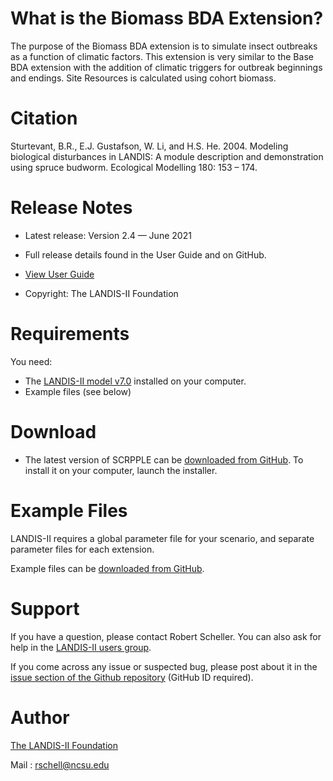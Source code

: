 # What is the Biomass BDA Extension?

The purpose of the Biomass BDA extension is to simulate insect outbreaks as a function of climatic factors.  This extension is very similar to the Base BDA extension with the addition of climatic triggers for outbreak beginnings and endings.  Site Resources is calculated using cohort biomass.

# Citation

Sturtevant, B.R., E.J. Gustafson, W. Li, and H.S. He. 2004. Modeling biological disturbances in LANDIS: A module description and demonstration using spruce budworm. Ecological Modelling 180: 153 – 174.

# Release Notes

- Latest release: Version 2.4 — June 2021

- Full release details found in the User Guide and on GitHub.
- [View User Guide]()

- Copyright: The LANDIS-II Foundation

# Requirements

You need:

- The [LANDIS-II model v7.0](http://www.landis-ii.org/install) installed on your computer.
- Example files (see below)

# Download

- The latest version of SCRPPLE can be [downloaded from GitHub](https://github.com/LANDIS-II-Foundation/Extension-Biomass-BDA/blob/master/deploy/installer/LANDIS-II-V7%20Biomass%20BDA%20Climate%202.4-setup.exe). To install it on your computer, launch the installer.

# Example Files

LANDIS-II requires a global parameter file for your scenario, and separate parameter files for each extension.

Example files can be [downloaded from GitHub](https://downgit.github.io/#/home?url=https://github.com/LANDIS-II-Foundation/Extension-Biomass-BDA/tree/master/testings/Core7-BiomassBDAv24).

# Support

If you have a question, please contact Robert Scheller. 
You can also ask for help in the [LANDIS-II users group](http://www.landis-ii.org/users).

If you come across any issue or suspected bug, please post about it in the [issue section of the Github repository](https://github.com/LANDIS-II-Foundation/Extension-Biomass-BDA/issues) (GitHub ID required).

# Author

[The LANDIS-II Foundation](http://www.landis-ii.org)

Mail : rschell@ncsu.edu
